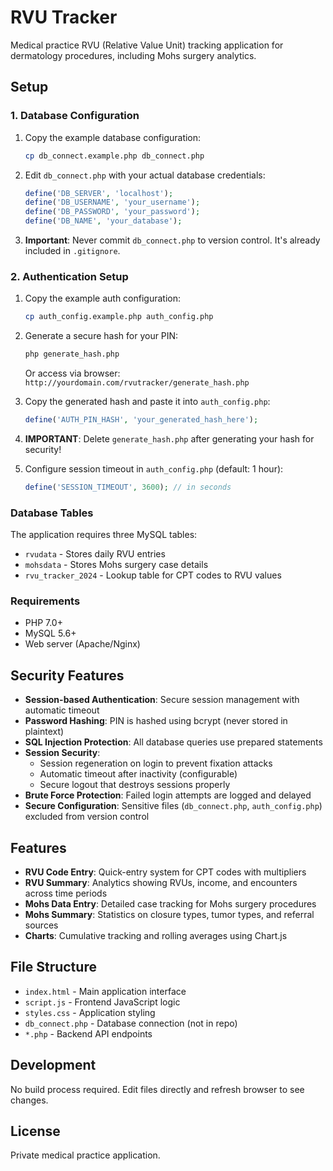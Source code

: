 # RVU Tracker

Medical practice RVU (Relative Value Unit) tracking application for dermatology procedures, including Mohs surgery analytics.

## Setup

### 1. Database Configuration

1. Copy the example database configuration:
   ```bash
   cp db_connect.example.php db_connect.php
   ```

2. Edit `db_connect.php` with your actual database credentials:
   ```php
   define('DB_SERVER', 'localhost');
   define('DB_USERNAME', 'your_username');
   define('DB_PASSWORD', 'your_password');
   define('DB_NAME', 'your_database');
   ```

3. **Important**: Never commit `db_connect.php` to version control. It's already included in `.gitignore`.

### 2. Authentication Setup

1. Copy the example auth configuration:
   ```bash
   cp auth_config.example.php auth_config.php
   ```

2. Generate a secure hash for your PIN:
   ```bash
   php generate_hash.php
   ```
   Or access via browser: `http://yourdomain.com/rvutracker/generate_hash.php`

3. Copy the generated hash and paste it into `auth_config.php`:
   ```php
   define('AUTH_PIN_HASH', 'your_generated_hash_here');
   ```

4. **IMPORTANT**: Delete `generate_hash.php` after generating your hash for security!

5. Configure session timeout in `auth_config.php` (default: 1 hour):
   ```php
   define('SESSION_TIMEOUT', 3600); // in seconds
   ```

### Database Tables

The application requires three MySQL tables:
- `rvudata` - Stores daily RVU entries
- `mohsdata` - Stores Mohs surgery case details
- `rvu_tracker_2024` - Lookup table for CPT codes to RVU values

### Requirements

- PHP 7.0+
- MySQL 5.6+
- Web server (Apache/Nginx)

## Security Features

- **Session-based Authentication**: Secure session management with automatic timeout
- **Password Hashing**: PIN is hashed using bcrypt (never stored in plaintext)
- **SQL Injection Protection**: All database queries use prepared statements
- **Session Security**:
  - Session regeneration on login to prevent fixation attacks
  - Automatic timeout after inactivity (configurable)
  - Secure logout that destroys sessions properly
- **Brute Force Protection**: Failed login attempts are logged and delayed
- **Secure Configuration**: Sensitive files (`db_connect.php`, `auth_config.php`) excluded from version control

## Features

- **RVU Code Entry**: Quick-entry system for CPT codes with multipliers
- **RVU Summary**: Analytics showing RVUs, income, and encounters across time periods
- **Mohs Data Entry**: Detailed case tracking for Mohs surgery procedures
- **Mohs Summary**: Statistics on closure types, tumor types, and referral sources
- **Charts**: Cumulative tracking and rolling averages using Chart.js

## File Structure

- `index.html` - Main application interface
- `script.js` - Frontend JavaScript logic
- `styles.css` - Application styling
- `db_connect.php` - Database connection (not in repo)
- `*.php` - Backend API endpoints

## Development

No build process required. Edit files directly and refresh browser to see changes.

## License

Private medical practice application.